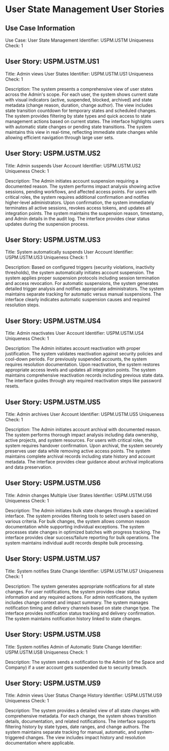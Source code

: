 # User State Management User Stories

## Use Case Information
Use Case: User State Management
Identifier: USPM.USTM
Uniqueness Check: 1

## User Story: USPM.USTM.US1
Title: Admin views User States
Identifier: USPM.USTM.US1
Uniqueness Check: 1

Description:
The system presents a comprehensive view of user states across the Admin's scope. For each user, the system shows current state with visual indicators (active, suspended, blocked, archived) and state metadata (change reason, duration, change author). The view includes state transition countdown for temporary states and scheduled changes. The system provides filtering by state types and quick access to state management actions based on current states. The interface highlights users with automatic state changes or pending state transitions. The system maintains this view in real-time, reflecting immediate state changes while allowing efficient navigation through large user sets.

## User Story: USPM.USTM.US2
Title: Admin suspends User Account
Identifier: USPM.USTM.US2
Uniqueness Check: 1

Description:
The Admin initiates account suspension requiring a documented reason. The system performs impact analysis showing active sessions, pending workflows, and affected access points. For users with critical roles, the system requires additional confirmation and notifies higher-level administrators. Upon confirmation, the system immediately terminates all active sessions, revokes access tokens, and updates all integration points. The system maintains the suspension reason, timestamp, and Admin details in the audit log. The interface provides clear status updates during the suspension process.

## User Story: USPM.USTM.US3
Title: System automatically suspends User Account
Identifier: USPM.USTM.US3
Uniqueness Check: 1

Description:
Based on configured triggers (security violations, inactivity thresholds), the system automatically initiates account suspension. The system applies proper suspension protocols including session termination and access revocation. For automatic suspensions, the system generates detailed trigger analysis and notifies appropriate administrators. The system maintains separate tracking for automatic versus manual suspensions. The interface clearly indicates automatic suspension causes and required resolution steps.

## User Story: USPM.USTM.US4
Title: Admin reactivates User Account
Identifier: USPM.USTM.US4
Uniqueness Check: 1

Description:
The Admin initiates account reactivation with proper justification. The system validates reactivation against security policies and cool-down periods. For previously suspended accounts, the system requires resolution documentation. Upon reactivation, the system restores appropriate access levels and updates all integration points. The system maintains comprehensive reactivation records including previous state data. The interface guides through any required reactivation steps like password resets.

## User Story: USPM.USTM.US5
Title: Admin archives User Account
Identifier: USPM.USTM.US5
Uniqueness Check: 1

Description:
The Admin initiates account archival with documented reason. The system performs thorough impact analysis including data ownership, active projects, and system resources. For users with critical roles, the system requires handover confirmation. Upon archival, the system securely preserves user data while removing active access points. The system maintains complete archival records including state history and account metadata. The interface provides clear guidance about archival implications and data preservation.

## User Story: USPM.USTM.US6
Title: Admin changes Multiple User States
Identifier: USPM.USTM.US6
Uniqueness Check: 1

Description:
The Admin initiates bulk state changes through a specialized interface. The system provides filtering tools to select users based on various criteria. For bulk changes, the system allows common reason documentation while supporting individual exceptions. The system processes state changes in optimized batches with progress tracking. The interface provides clear success/failure reporting for bulk operations. The system maintains individual audit records despite bulk processing.

## User Story: USPM.USTM.US7
Title: System notifies State Change
Identifier: USPM.USTM.US7
Uniqueness Check: 1

Description:
The system generates appropriate notifications for all state changes. For user notifications, the system provides clear status information and any required actions. For admin notifications, the system includes change context and impact summary. The system manages notification timing and delivery channels based on state change type. The interface provides notification status tracking and delivery confirmation. The system maintains notification history linked to state changes.

## User Story: USPM.USTM.US8
Title: System notifies Admin of Automatic State Change
Identifier: USPM.USTM.US8
Uniqueness Check: 1

Description:
The system sends a notification to the Admin (of the Space and Company) if a user account gets suspended due to security breach.

## User Story: USPM.USTM.US9
Title: Admin views User Status Change History
Identifier: USPM.USTM.US9
Uniqueness Check: 1

Description:
The system provides a detailed view of all state changes with comprehensive metadata. For each change, the system shows transition details, documentation, and related notifications. The interface supports filtering history by state types, date ranges, and change authors. The system maintains separate tracking for manual, automatic, and system-triggered changes. The view includes impact history and resolution documentation where applicable.